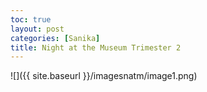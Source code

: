 ```yaml
---
toc: true
layout: post
categories: [Sanika]
title: Night at the Museum Trimester 2
---
```


![]({{ site.baseurl }}/imagesnatm/image1.png)
